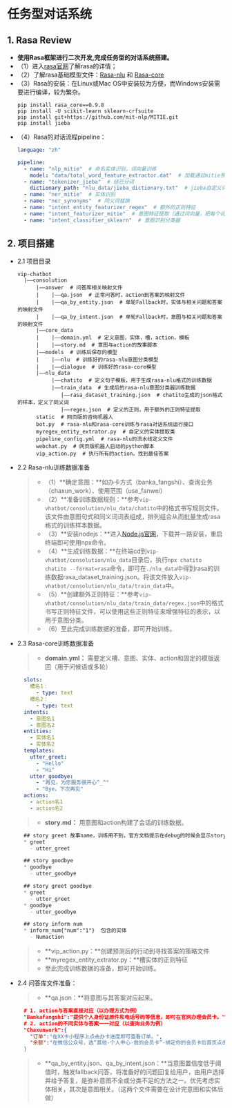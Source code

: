 # 任务型对话系统


## 1. Rasa Review
*  **使用Rasa框架进行二次开发,完成任务型的对话系统搭建。**
* （1）进入[rasa官网](https://rasa.com/)了解rasa的详情；
* （2）了解rasa基础模型文件：[Rasa-nlu](https://github.com/RasaHQ/rasa_nlu) 和 [Rasa-core](https://github.com/RasaHQ/rasa_core)
* （3）Rasa的安装：在Linux或Mac OS中安装较为方便，而Windows安装需要进行编译，较为繁杂。
  ```
  pip install rasa_core==0.9.8
  pip install -U scikit-learn sklearn-crfsuite
  pip install git+https://github.com/mit-nlp/MITIE.git
  pip install jieba
  ```
* （4）Rasa的对话流程pipeline：
  ```yaml
  language: "zh"

  pipeline:
    - name: "nlp_mitie"  # 命名实体识别，词向量训练
      model: "data/total_word_feature_extractor.dat"  # 加载通过mitie预训练的词向量模型
    - name: "tokenizer_jieba"  # 结巴分词
      dictionary_path: "nlu_data/jieba_dictionary.txt"  # jieba自定义词典
    - name: "ner_mitie"  # 实体识别
    - name: "ner_synonyms"  # 同义词替换
    - name: "intent_entity_featurizer_regex"  # 额外的正则特征
    - name: "intent_featurizer_mitie"  # 意图特征提取（通过词向量，把每个词的词向量相加后取平均，作为句子特征的表示，作为sk-learn的输入）
    - name: "intent_classifier_sklearn"  # 意图识别分类器
  ```


## 2. 项目搭建
* 2.1 项目目录
  ```
  vip-chatbot
    |——consolution
        |——answer  # 问答库相关映射文件
        |    |——qa.json  # 正常问答时，action到答案的映射文件
        |    |——qa_by_entity.json  # 单轮Fallback时，实体与相关问题和答案的映射文件
        |    |——qa_by_intent.json  # 单轮Fallback时，意图与相关问题和答案的映射文件
        |——core_data  
        |    |——domain.yml  # 定义意图，实体，槽，action，模板
        |    |——story.md  # 意图与action的故事脚本
        |——models  # 训练后保存的模型
        |    |——nlu  # 训练好的rasa-nlu意图分类模型
        |    |——dialogue  # 训练好的rasa-core模型
        |——nlu_data
             |——chatito  # 定义句子模板，用于生成rasa-nlu格式的训练数据
             |——train_data  # 生成后的rasa-nlu意图分类器训练数据
                |——rasa_dataset_training.json  # chatito生成的json格式的样本，定义了同义词
                |——regex.json  # 定义的正则，用于额外的正则特征提取
        static  # 网页版的咨询机器人
        bot.py  # rasa-nlu和rasa-core训练与rasa对话系统运行接口
        myregex_entity_extrator.py  # 自定义的实体提取类
        pipeline_config.yml  # rasa-nlu的流水线定义文件
        webchat.py  # 网页版机器人启动的python脚本
        vip_action.py  # 执行所有的action，找到最佳答案

  ```
* 2.2 Rasa-nlu训练数据准备
  > * （1）**确定意图：**如办卡方式（banka_fangshi）、查询业务（chaxun_work）、使用范围（use_fanwei）
  > * （2）**准备训练数据规则：**参考`vip-vhatbot/consolution/nlu_data/chatito`中的格式书写规则文件。该文件由意图句式和同义词词表组成，排列组合从而批量生成rasa格式的训练样本数据。
  > * （3）**安装nodejs：**进入[Node.js官网](https://nodejs.org/en/)，下载并一路安装，重启终端即可使用npx命令。
  > * （4）**生成训练数据：**在终端cd到`vip-vhatbot/consolution/nlu_data`目录后，执行`npx chatito chatito --format=rasa`命令，即可在`./nlu_data`中得到rasa的训练数据rasa_dataset_training.json。将该文件放入`vip-vhatbot/consolution/nlu_data/train_data`中。
  > * （5）**创建额外正则特征：**参考`vip-vhatbot/consolution/nlu_data/train_data/regex.json`中的格式书写正则特征文件，可以使用这些正则特征来增强特征的表示，以用于意图分类。
  > * （6）至此完成训练数据的准备，即可开始训练。
* 2.3 Rasa-core训练数据准备
  > * **domain.yml：**
  > 需要定义槽、意图、实体、action和固定的模版返回（用于问候语或多轮）
  ```yaml
    slots:
      槽名1：
        - type: text
      槽名2：
        - type: text
    intents:
      - 意图名1
      - 意图名2
    entities:
      - 实体名1
      - 实体名2
    templates:
      utter_greet:
        - "Hello"
        - "Hi"
      utter_goodbye:
        - "再见，为您服务很开心^_^"
        - "Bye，下次再见"
    actions:
      - action名1
      - action名2
    ```
  > * **story.md：**
  > 用意图和action构建了会话的训练数据。
    ```markdown
      ## story greet 故事name，训练用不到，官方文档提示在debug的时候会显示story的名字
      * greet
        - utter_greet

      ## story goodbye
      * goodbye
        - utter_goodbye

      ## story greet goodbye
      * greet
        - utter_greet
      * goodbye
        - utter_goodbye

      ## story inform num
      * inform_num{"num":"1"}  包含的实体
        - Numaction
     ```
  > * **vip_action.py：**创建预测后的行动到寻找答案的策略文件
  > * **myregex_entity_extrator.py：**槽实体的正则特征
  > * 至此完成训练数据的准备，即可开始训练。
* 2.4 问答库文件准备：
  > * **qa.json：**将意图与其答案对应起来。
  >   
    ```json
      # 1. action与答案直接对应（以办理方式为例）
      "Bankafangshi":"提供个人身份证原件和电话号码等信息，即可在官网办理会员卡。"
      # 2. action的不同实体与答案一一对应（以查询业务为例）
      "Chaxunwork":{
        "订单":"在XX卡小程序上点击办卡进度即可查看订单。",
        "余额":"在微信公众号，选“其他-个人中心-我的会员卡”-绑定你的会员卡后首页点击会员卡—“账单查询”按钮，进入账单查询界面即可查询余额。
      }
    ```
  > * **qa_by_entity.json、qa_by_intent.json：**当意图置信度低于阈值时，触发fallback问答，将准备好的问题回复给用户，由用户选择并给予答复，是弥补意图不全或分类不足的方法之一。优先考虑实体相关，其次是意图相关。（这两个文件需要在设计完意图和实体后做）
